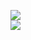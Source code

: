 [![](https://img.shields.io/badge/Made%20With-Github%20Spray-lightgrey.svg?style=for-the-badge&logo=github)](https://github.com/Annihil/github-spray#15939)  
[![](https://i.imgur.com/2DrTn0Z.gif)](https://github.com/Annihil/github-spray)